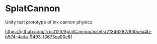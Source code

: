 # SplatCannon
Unity test prototype of ink cannon physics

https://github.com/Trost123/SplatCannon/assets/21346282/830cea4b-b574-4ada-9493-f3673ca00c6f
